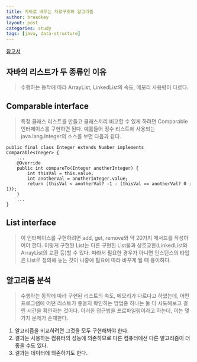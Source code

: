 ```yaml
---
title: 자바로 배우는 자료구조와 알고리즘
author: breadkey
layout: post
categories: study
tags: [java, data-structure]
---
```

[참고서](https://book.naver.com/bookdb/book_detail.nhn?bid=13648903)
## 자바의 리스트가 두 종류인 이유
> 수행하는 동작에 따라 ArrayList, LinkedList의 속도, 메모리 사용량이 다르다.

## Comparable interface
> 특정 클래스 리스트를 만들고 클래스끼리 비교할 수 있게 하려면 Comparable<T> 인터페이스를 구현하면 된다. 예를들어 정수 리스트에 사용되는 java.lang.Integer의 소스를 보면 다음과 같다.
```
public final class Integer extends Number implements Comparable<Ineger> {
	...
	@Override
	public int compareTo(Integer anotherInteger) {
		int thisVal = this.value;
		int anotherVal = anotherInteger.value;
		return (thisVal < anotherVal? -1 : (thisVal == anotherVal? 0 : 1));
	}
	...
}
```

## List interface
> 이 인터페이스를 구현하려면 add, get, remove와 약 20가지 메서드를 작성하여야 한다. 이렇게 구현된 List는 다른 구현된 List들과 상호교환(LinkedList와 ArrayList의 교환 등)할 수 있다. 따라서 필요한 경우가 아니면 인스턴스의 타입은 List로 정의해 놓는 것이 나중에 필요에 따라 바꾸게 될 때 용이하다.

## 알고리즘 분석
> 수행하는 동작에 따라 구현된 리스트의 속도, 메모리가 다르다고 하였는데, 어떤 프로그램에 어떤 리스트가 좋을지 확인하는 방법중 하나는 둘 다 시도해보고 걸린 시간을 확인하는 것이다. 이러한 접근법을 프로파일링이라고 하는데, 이는 몇가지 문제가 존재한다.
1. 알고리즘을 비교하려면 그것을 모두 구현해봐야 한다.
2. 결과는 사용하는 컴퓨터의 성능에 의존하므로 다른 컴퓨터에선 다른 알고리즘이 더 좋을 수도 있다.
3. 결과는 데이터에 의존하기도 한다.

> 